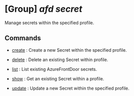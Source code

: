 # [Group] _afd secret_

Manage secrets within the specified profile.

## Commands

- [create](/Commands/afd/secret/_create.md)
: Create a new Secret within the specified profile.

- [delete](/Commands/afd/secret/_delete.md)
: Delete an existing Secret within profile.

- [list](/Commands/afd/secret/_list.md)
: List existing AzureFrontDoor secrets.

- [show](/Commands/afd/secret/_show.md)
: Get an existing Secret within a profile.

- [update](/Commands/afd/secret/_update.md)
: Update a new Secret within the specified profile.

